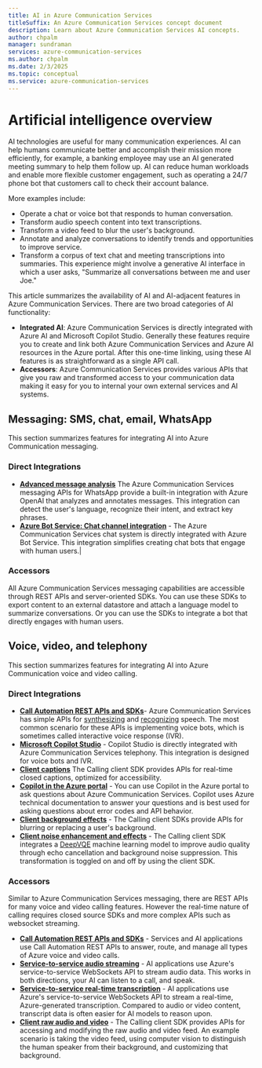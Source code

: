 ```yaml
---
title: AI in Azure Communication Services
titleSuffix: An Azure Communication Services concept document
description: Learn about Azure Communication Services AI concepts.
author: chpalm
manager: sundraman
services: azure-communication-services
ms.author: chpalm
ms.date: 2/3/2025
ms.topic: conceptual
ms.service: azure-communication-services
---
```


# Artificial intelligence overview

AI technologies are useful for many communication experiences. AI can help humans communicate better and accomplish their mission more efficiently, for example, a banking employee may use an AI generated meeting summary to help them follow up. AI can reduce human workloads and enable more flexible customer engagement, such as operating a 24/7 phone bot that customers call to check their account balance.

More examples include:
- Operate a chat or voice bot that responds to human conversation.
- Transform audio speech content into text transcriptions.
- Transform a video feed to blur the user's background.
- Annotate and analyze conversations to identify trends and opportunities to improve service.
- Transform a corpus of text chat and meeting transcriptions into summaries. This experience might involve a generative AI interface in which a user asks, "Summarize all conversations between me and user Joe."

This article summarizes the availability of AI and AI-adjacent features in Azure Communication Services. There are two broad categories of AI functionality:

- **Integrated AI**: Azure Communication Services is directly integrated with Azure AI and Microsoft Copilot Studio. Generally these features require you to create and link both Azure Communication Services and Azure AI resources in the Azure portal. After this one-time linking, using these AI features is as straightforward as a single API call.
- **Accessors**: Azure Communication Services provides various APIs that give you raw and transformed access to your communication data making it easy for you to internal your own external services and AI systems. 

## Messaging: SMS, chat, email, WhatsApp

This section summarizes features for integrating AI into Azure Communication messaging. 

### Direct Integrations 

- **[Advanced message analysis](../concepts/advanced-messaging/message-analysis/message-analysis.md)** The Azure Communication Services messaging APIs for WhatsApp provide a built-in integration with Azure OpenAI that analyzes and annotates messages. This integration can detect the user's language, recognize their intent, and extract key phrases. 
- **[Azure Bot Service: Chat channel integration](../quickstarts/chat/quickstart-botframework-integration.md)** - The Azure Communication Services chat system is directly integrated with Azure Bot Service. This integration simplifies creating chat bots that engage with human users.|

### Accessors
All Azure Communication Services messaging capabilities are accessible through REST APIs and server-oriented SDKs. You can use these SDKs to export content to an external datastore and attach a language model to summarize conversations. Or you can use the SDKs to integrate a bot that directly engages with human users.

## Voice, video, and telephony

This section summarizes features for integrating AI into Azure Communication voice and video calling. 


### Direct Integrations 

- **[Call Automation REST APIs and SDKs](../concepts/call-automation/call-automation.md)**- Azure Communication Services has simple APIs for [synthesizing](..concepts/call-automation/play-action) and [recognizing](..concepts/call-automation/recognize-action) speech. The most common scenario for these APIs is implementing voice bots, which is sometimes called interactive voice response (IVR).
- **[Microsoft Copilot Studio](/microsoft-copilot-studio/voice-overview)** - Copilot Studio is directly integrated with Azure Communication Services telephony. This integration is designed for voice bots and IVR.
- **[Client captions](../concepts/voice-video-calling/closed-captions.md)** The Calling client SDK provides APIs for real-time closed captions, optimized for accessibility.
- **[Copilot in the Azure portal](/azure/communication-services/concepts/voice-video-calling/call-diagnostics#copilot-in-azure-for-call-diagnostics)** - You can use Copilot in the Azure portal to ask questions about Azure Communication Services. Copilot uses Azure technical documentation to answer your questions and is best used for asking questions about error codes and API behavior.
- **[Client background effects](../quickstarts/voice-video-calling/get-started-video-effects.md?pivots=platform-web)** -  The Calling client SDKs provide APIs for blurring or replacing a user's background.
- **[Client noise enhancement and effects](../tutorials/audio-quality-enhancements/add-noise-supression.md?pivots=platform-web)** -  The Calling client SDK integrates a [DeepVQE](https://arxiv.org/abs/2306.03177) machine learning model to improve audio quality through echo cancellation and background noise suppression. This transformation is toggled on and off by using the client SDK.

### Accessors
Similar to Azure Communication Services messaging, there are REST APIs for many voice and video calling features. However the real-time nature of calling requires closed source SDKs and more complex APIs such as websocket streaming.

- **[Call Automation REST APIs and SDKs](../concepts/call-automation/call-automation.md)** - Services and AI applications  use Call Automation REST APIs to answer, route, and manage all types of Azure voice and video calls.
- **[Service-to-service audio streaming](../concepts/call-automation/audio-streaming-concept.md)** - AI applications use Azure's service-to-service WebSockets API to stream audio data. This works in both directions, your AI can listen to a call, and speak.
- **[Service-to-service real-time transcription](../concepts/call-automation/real-time-transcription)** - AI applications use Azure's service-to-service WebSockets API to stream a real-time, Azure-generated transcription. Compared to audio or video content, transcript data is often easier for AI models to reason upon.
- **[Client raw audio and video](../concepts/voice-video-calling/media-access.md)** - The Calling client SDK provides APIs for accessing and modifying the raw audio and video feed. An example scenario is taking the video feed, using computer vision to distinguish the human speaker from their background, and customizing that background.
